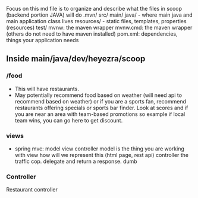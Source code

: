 Focus on this md file is to organize and describe what the files in scoop (backend portion JAVA) will do
.mvn/
src/
    main/
        java/
            - where main java and main application class lives
    resources/
        - static files, templates, properties (resources)
    test/
mvnw: the maven wrapper
mvnw.cmd: the maven wrapper (others do not need to have maven installed)
pom.xml: dependencies, things your application needs

## Inside main/java/dev/heyezra/scoop
### /food
- This will have restaurants.
- May potentially recommend food based on weather (will need api to recommend based on weather) or if you are a sports fan, recommend restaurants offering specials or sports bar finder. Look at scores and if you are near an area with team-based promotions so example if local team wins, you can go here to get discount. 

### views
- spring mvc: model view controller
    model is the thing you are working with
    view how will we represent this (html page, rest api)
    controller the traffic cop. delegate and return a response. dumb

### Controller
Restaurant controller